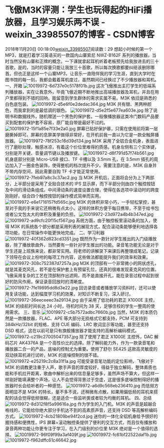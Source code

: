 # 飞傲M3K评测：学生也玩得起的HiFi播放器，且学习娱乐两不误 - weixin_33985507的博客 - CSDN博客
2018年11月20日 00:18:00[weixin_33985507](https://me.csdn.net/weixin_33985507)阅读数：29
想起小时候的第一个MP3，就是打着学习英语买的一款国内山寨索尼 NWZ-B162F 系列的播放器，当时当然没有山寨和正牌的概念，一下课就拿起耳机听着老板预先给我放进去的三十首歌，是的，当时的容量只能让我放三十首歌，所以每次换歌都要纠结该删除哪首。但也正是这样一个山寨MP3，让音乐一直陪伴我的学习生涯，直到大学时在图书馆的每一刻，我都会戴着耳机度过，虽然期间已经换过了不少播放器和耳机。
一、开箱
![10019972-6d737e0c5178f01b.jpg](https://upload-images.jianshu.io/upload_images/10019972-6d737e0c5178f01b.jpg)
这次飞傲推出主打学生的低端系列播放器，实在让我意外，毕竟飞傲近期不断地推出高端播放器及耳机，并且在用户里都得到不错的回响，能留意到学生群体的需求实属不易。M3K 依旧是熟悉的白色底包装。
![10019972-d5e6f0e2dedac364.jpg](https://upload-images.jianshu.io/upload_images/10019972-d5e6f0e2dedac364.jpg)
M3K 共有银、黑两种颜色，而我拿到的是最低调的银色。
![10019972-d5e2f5e677ea603e.jpg](https://upload-images.jianshu.io/upload_images/10019972-d5e2f5e677ea603e.jpg)
除了说明书和数据线外，随机赠送一个黑色的保护套。一般像播放器这类冷门数码产品要买到配套的保护套不容易，原厂能自带是最好不过的。
![10019972-15f1a85e7f33e2a0.jpg](https://upload-images.jianshu.io/upload_images/10019972-15f1a85e7f33e2a0.jpg)
屏幕已贴好保护慕，只需在使用前将第一层磨撕掉即可。屏幕的息屏美学做得非常好，在开机前我一直以为它是一款全触屏播放器。
![10019972-78f253c16d39d134.jpg](https://upload-images.jianshu.io/upload_images/10019972-78f253c16d39d134.jpg)
M3K 采用了全铝合金机身，表面进行了磨砂处理，触感冰凉，有着这个价位里难得的质感。机身左侧有三个实体键，分别是开关键、音量调节键以及播放键。
![10019972-d8f791d57f74b561.jpg](https://upload-images.jianshu.io/upload_images/10019972-d8f791d57f74b561.jpg)
机身底部分别是 Micro-USB 接口、TF 卡槽以及 3.5mm 孔，在 3.5mm 插孔的周边加入了一圈金色装饰，使得整机的档次提升不少。需要注意的是，M3K 自身并不带内存空间，因此需要自购 TF 卡才能正常使用。
![10019972-7feb97a8c3c37ac2.jpg](https://upload-images.jianshu.io/upload_images/10019972-7feb97a8c3c37ac2.jpg)
当 M3K 开机后，正面将会分为上下两部分，上半部分是采用了全贴合技术的 IPS 显示屏，而下半部分则由四个触控按钮及中间的滑动条组成。中间滑动条的速度设置合理，使得在各选项中滚动时的跨度刚刚好，结合四个触控按钮的操作模式简单而实用。
![10019972-e6e1716157fd565c.jpg](https://upload-images.jianshu.io/upload_images/10019972-e6e1716157fd565c.jpg)
M3K 的体积非常小巧，一手轻松掌控，甚至对于我的手来说它还稍微有点太小。这样的体积方便于每日携带，不至于给书包或者公文包太大的体积及重量的负担。
![10019972-23d972a4b4b347ed.jpg](https://upload-images.jianshu.io/upload_images/10019972-23d972a4b4b347ed.jpg)
![10019972-ad9cfc20f15cf567.jpg](https://upload-images.jianshu.io/upload_images/10019972-ad9cfc20f15cf567.jpg)
系统方面，由于触控板里滚动条的加入，使得 M3K 的系统各个部分都是采用列表的展现方式，配合滚动条能够便利地选择各项功能，在日常操作中能更快地完成。
二、学习利器
![10019972-40f362d823cd3351.jpg](https://upload-images.jianshu.io/upload_images/10019972-40f362d823cd3351.jpg)
既然作为一款针对学生推出的入门级播放器，除了播放歌曲外，当然要有一些针对学生推出的功能。录音笔功能无论是对于学生还是上班族来说，都非常实用。将老师的讲解录下来课后再整理成笔记，记录下领导在会议上吩咐的每项工作内容，这些做法都能提升我们的效率和效果。
![10019972-308c752387d7257a.jpg](https://upload-images.jianshu.io/upload_images/10019972-308c752387d7257a.jpg)
M3K 的顶部有一个非常微小的网状虑孔，就是其麦克风孔，若不是在保护套上有预留孔位，还真的很难发现麦克风的位置。飞傲采用复杂的工艺在顶部制作出滤网，而不是直接开孔，能在录音过程中起到很好的防风作用，保证录音回放时的清晰度。
![10019972-7fe19895dd8d3e22.jpg](https://upload-images.jianshu.io/upload_images/10019972-7fe19895dd8d3e22.jpg)
回访录音或者播放学习资料时，还可以使用复读功能，达到幅度学习机的效果，对知识不断复习，深入研讨。
![10019972-36eeceeec3a29134.jpg](https://upload-images.jianshu.io/upload_images/10019972-36eeceeec3a29134.jpg)
由于采用了低功耗的君正 X1000E 主控，M3K 的续航时间长达 24 小时，待机时间为 38 天，足够住校的学生一整周的使用需求。
三、音乐
![10019972-c5b7572adbc7660b.jpg](https://upload-images.jianshu.io/upload_images/10019972-c5b7572adbc7660b.jpg)
当然，M3K 的本质仍然是一款播放器，FLAC、APE 等大部分无损格式它都支持，PCM 可支持到 384kHz/32bit 的规格，支持 CUE 编码、LRC 歌词显示等功能，甚至还支持 DSD 格式，这在以前可是只有旗舰播放器才能支持的高解析编码模式。
![10019972-c219c27005047357.jpg](https://upload-images.jianshu.io/upload_images/10019972-c219c27005047357.jpg)
除了使用了君正 X1000E 主控外，DAC 解码芯片 AK4376A 是一个高性价比的选择。除了解码能力外，作为一款录音笔和播放器二合一的产品，底噪的控制尤为重要。使用了舒尔 SE425 这款高灵敏度的双动铁耳机进行试听，M3K 的底噪控制的很不错。
![10019972-e25219c2c8a31f1a.jpg](https://upload-images.jianshu.io/upload_images/10019972-e25219c2c8a31f1a.jpg)
可能受录音笔功能的定位影响，飞傲对于 M3K 的调教更注重于人声，歌手声音的厚度较好，得益于独立解码，整体素质也能和手机拉开距离，歌曲中解析出来的信息量足够多，虽然声场不算大，但这样一样刚好能填满整个声场，让人不会觉得背景过于空虚，这是很多底噪控制得好的播放器时长会给听者的一种感觉。
![10019972-a6d9c568eb236410.jpg](https://upload-images.jianshu.io/upload_images/10019972-a6d9c568eb236410.jpg)
而低频方面明显不是 M3K 的特长，量不多不说，还稍微有点散，如果用偏低频的耳机来搭配的话会觉得低频很糊，还是适合一些监听类或者较为均衡的耳机。
四、总结
![10019972-8d312f8f5a99616a.jpg](https://upload-images.jianshu.io/upload_images/10019972-8d312f8f5a99616a.jpg)
作为学生的入门机，M3K 的声音是超越合格线的，它能给你绝大部分手机达不到的高素质声音，还支持 DSD 等高解析编码方式。
![10019972-4cb21809be94f2cd.jpg](https://upload-images.jianshu.io/upload_images/10019972-4cb21809be94f2cd.jpg)
迷你的一体化全铝机身给予很好的握持感和便携性，IPS 屏幕+滚动触控条提供了便利的交互方式，而且仅有播放和录音两种功能让你更专注于学习，在入门级别的价位里 M3K 绝对是一个值得的选择。
![10019972-96f09f99a3af409f.jpg](https://upload-images.jianshu.io/upload_images/10019972-96f09f99a3af409f.jpg)
![10019972-fc61bf22522daf1b.jpg](https://upload-images.jianshu.io/upload_images/10019972-fc61bf22522daf1b.jpg)
![10019972-f962dffc61c46642.jpg](https://upload-images.jianshu.io/upload_images/10019972-f962dffc61c46642.jpg)

